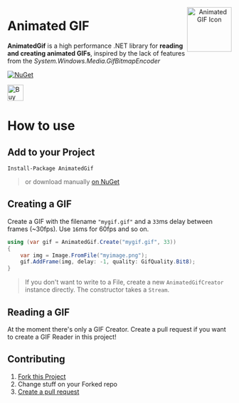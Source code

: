 <p align="center">
    <img align="right" src="https://raw.githubusercontent.com/mrousavy/AnimatedGif/master/AnimatedGif/Icon.ico" alt="Animated GIF Icon" height=100>
    <h1 align="left">Animated GIF</h1>
</p>

**AnimatedGif** is a high performance .NET library for **reading and creating animated GIFs**, inspired by the lack of features from the *System.Windows.Media.GifBitmapEncoder*

[![NuGet](https://img.shields.io/nuget/dt/AnimatedGif.svg)](https://www.nuget.org/packages/AnimatedGif/)

<a href='https://ko-fi.com/F1F8CLXG' target='_blank'><img height='36' style='border:0px;height:36px;' src='https://az743702.vo.msecnd.net/cdn/kofi2.png?v=0' border='0' alt='Buy Me a Coffee at ko-fi.com' /></a>

# How to use

## Add to your Project

```nuget
Install-Package AnimatedGif
```

> or download manually [on NuGet](http://www.nuget.org/packages/AnimatedGif/)


## Creating a GIF

Create a GIF with the filename `"mygif.gif"` and a `33`ms delay between frames (~30fps). Use `16`ms for 60fps and so on.

```cs
using (var gif = AnimatedGif.Create("mygif.gif", 33))
{
    var img = Image.FromFile("myimage.png");
    gif.AddFrame(img, delay: -1, quality: GifQuality.Bit8);
}
```

> If you don't want to write to a File, create a new `AnimatedGifCreator` instance directly. The constructor takes a `Stream`.

## Reading a GIF

At the moment there's only a GIF Creator. Create a pull request if you want to create a GIF Reader in this project!

## Contributing

1. [Fork this Project](https://github.com/mrousavy/AnimatedGif/fork)
2. Change stuff on your Forked repo
3. [Create a pull request](https://github.com/mrousavy/AnimatedGif/compare)

